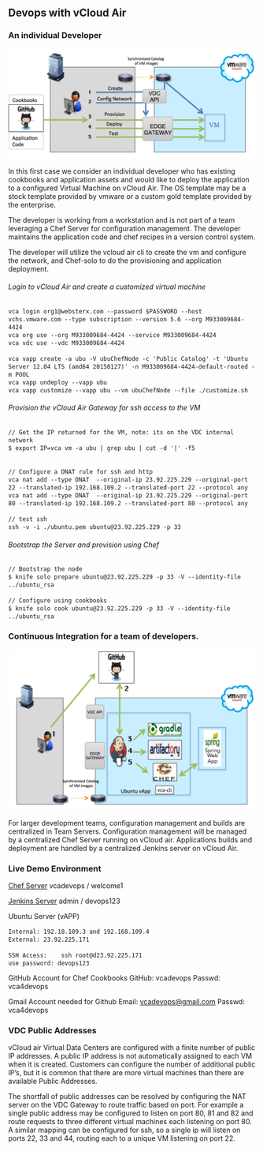 
## Devops with vCloud Air

###  An individual Developer

![WebSnapshot](https://github.com/rdbwebster/vcadevops/blob/master/images/devop1.png)


In this first case we consider an individual developer who has existing cookbooks and application assets and would like to deploy the application to a configured Virtual Machine on vCloud Air.  The OS template may be a stock template provided by vmware or a custom gold template provided by the enterprise.

The developer is working from a workstation and is not part of a team leveraging a Chef Server for configuration management.
The developer maintains the application code and chef recipes in a version control system.

The developer will utilize the vcloud air cli to create the vm and configure the network,  and Chef-solo to do the provisioning and application deployment.


###### Login to vCloud Air and create a customized virtual machine

```
vca login org1@websterx.com --password $PASSWORD --host vchs.vmware.com --type subscription --version 5.6 --org M933009684-4424
vca org use --org M933009684-4424 --service M933009684-4424
vca vdc use --vdc M933009684-4424

vca vapp create -a ubu -V ubuChefNode -c 'Public Catalog' -t 'Ubuntu Server 12.04 LTS (amd64 20150127)' -n M933009684-4424-default-routed -m POOL
vca vapp undeploy --vapp ubu
vca vapp customize --vapp ubu --vm ubuChefNode --file ./customize.sh

```

###### Provision the vCloud Air Gateway for ssh access to the VM 

```
// Get the IP returned for the VM, note: its on the VDC internal network
$ export IP=vca vm -a ubu | grep ubu | cut -d '|' -f5


// Configure a DNAT rule for ssh and http
vca nat add --type DNAT  --original-ip 23.92.225.229 --original-port 22 --translated-ip 192.168.109.2 --translated-port 22 --protocol any
vca nat add --type DNAT  --original-ip 23.92.225.229 --original-port 80 --translated-ip 192.168.109.2 --translated-port 80 --protocol any

// test ssh
ssh -v -i ./ubuntu.pem ubuntu@23.92.225.229 -p 33

```

###### Bootstrap the Server and provision using Chef 

```
// Bootstrap the node
$ knife solo prepare ubuntu@23.92.225.229 -p 33 -V --identity-file ../ubuntu_rsa 

// Configure using cookbooks
$ knife solo cook ubuntu@23.92.225.229 -p 33 -V --identity-file ../ubuntu_rsa 
```






###  Continuous Integration for a team of developers.


![WebSnapshot](https://github.com/rdbwebster/vcadevops/blob/master/images/devop2.png)

For larger development teams, configuration management and builds are centralized in Team Servers.
Configuration management will be managed by a centralized Chef Server running on vCloud air.
Applications builds and deployment are handled by a centralized Jenkins server on vCloud Air.


### Live Demo Environment

[Chef Server](https://devops.vcloudair.io/login)      vcadevops / welcome1




[Jenkins Server](http://devops.vcloudair.io:8100)     admin /  devops123


Ubuntu Server (vAPP)   

    Internal: 192.18.109.3 and 192.168.109.4
    External: 23.92.225.171

    SSH Access:    ssh root@d23.92.225.171
    use password: devops123


GitHub Account for Chef Cookbooks
    GitHub:  vcadevops
    Passwd:  vca4devops

Gmail Account needed for Github
    Email:   vcadevops@gmail.com
    Passwd:  vca4devops




### VDC Public Addresses

vCloud air Virtual Data Centers are configured with a finite number of public IP addresses.  A public IP address is not automatically assigned to each VM when it is created.  Customers can configure the number of additional public IP’s, but it is common that there are more virtual machines than there are available Public Addresses.

The shortfall of public addresses can be resolved by configuring the NAT server on the VDC Gateway to route traffic based on port.  For example a single public address may be configured to listen on port 80, 81 and 82 and route requests to three different virtual machines each listening on port 80.  A similar mapping can be configured for ssh, so a single ip will listen on ports 22, 33 and 44, routing each to a unique VM listening on port 22.

